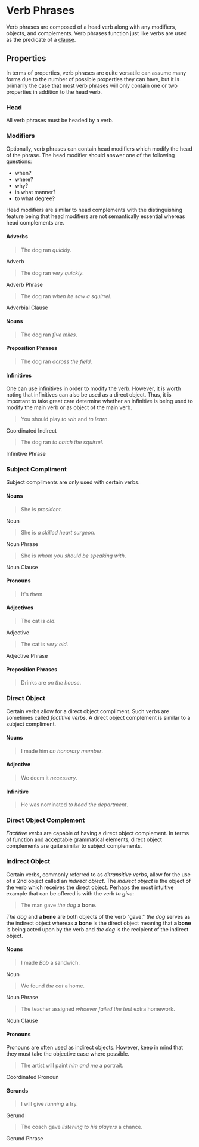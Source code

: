 # Verb Phrases
<!-- +elementInfo -->
<!-- !verbPhrase -->
Verb phrases are composed of a head verb along with any modifiers, objects, and complements. Verb phrases function just like verbs are used as the predicate of a [clause](clause).
<!-- !verbPhrase -->

## Properties
<!-- +propertySummary -->

In terms of properties, verb phrases are quite versatile can assume many forms due to the number of possible properties they can have, but it is primarily the case that most verb phrases will only contain one or two properties in addition to the head verb.

<!-- #head -->
### Head
All verb phrases must be headed by a verb.

<!-- #modifiers -->
### Modifiers
Optionally, verb phrases can contain head modifiers which modify the head of the phrase. The head modifier should answer one of the following questions:
- when?
- where?
- why?
- in what manner?
- to what degree?

Head modifiers are similar to head complements with the distinguishing feature being that head modifiers are not semantically essential whereas head complements are.

#### Adverbs
<!-- *verbPhrase.modifiers_adverb -->
> The dog ran *quickly*.
<!-- .caption -->
Adverb

<!-- *verbPhrase.modifiers_adverb-phrase -->
> The dog ran *very quickly*.
<!-- .caption -->
Adverb Phrase

<!-- *verbPhrase.modifiers_adverbial-clause -->
> The dog ran *when he saw a squirrel*.
<!-- .caption -->
Adverbial Clause

#### Nouns
<!-- *verbPhrase.modifiers_noun -->
> The dog ran *five miles*.

#### Preposition Phrases
<!-- *verbPhrase. -->
> The dog ran *across the field*.

#### Infinitives
One can use infinitives in order to modify the verb. However, it is worth noting that infinitives can also be used as a direct object. Thus, it is important to take great care determine whether an infinitive is being used to modify the main verb or as object of the main verb.

<!-- *verbPhrase.modifiers_coordinated-infinitive -->
> You should play *to win* and *to learn*.
<!-- .caption -->
Coordinated Indirect

<!-- *verbPhrase.modifiers_infinitive-phrase -->
> The dog ran *to catch the squirrel*.
<!-- .caption -->
Infinitive Phrase

<!-- #subjCompl -->
### Subject Compliment
Subject compliments are only used with certain verbs.

#### Nouns
> She is *president*.
<!-- .caption -->
Noun

> She is *a skilled heart surgeon*.
<!-- .caption -->
Noun Phrase

> She is *whom you should be speaking with*.
<!-- .caption -->
Noun Clause

#### Pronouns
> It's *them*.

#### Adjectives
> The cat is *old*.
<!-- .caption -->
Adjective

> The cat is *very old*.
<!-- .caption -->
Adjective Phrase

#### Preposition Phrases
> Drinks are *on the house*.

<!-- #dirObj -->
### Direct Object
Certain verbs allow for a direct object compliment. Such verbs are sometimes called *factitive verbs*. A direct object complement is similar to a subject compliment.

#### Nouns
> I made him *an honorary member*.

#### Adjective
> We deem it *necessary*.

#### Infinitive
> He was nominated *to head the department*.

<!-- #dirObjCompl -->
### Direct Object Complement
*Factitive verbs* are capable of having a direct object complement. In terms of function and acceptable grammatical elements, direct object complements are quite similar to subject complements.

<!-- #indObj -->
### Indirect Object
Certain verbs, commonly referred to as *ditransitive verbs*, allow for the use of a 2nd object called an *indirect object*. The *indirect object* is the object of the verb which receives the direct object. Perhaps the most intuitive example that can be offered is with the verb *to give*:
> The man gave *the dog* **a bone**.
<!-- .caption -->
*The dog* and **a bone** are both objects of the verb "gave." *the dog* serves as the indirect object whereas **a bone** is the direct object meaning that **a bone** is being acted upon by the verb and *the dog* is the recipient of the indirect object.

#### Nouns
> I made *Bob* a sandwich.
<!-- .caption -->
Noun

> We found *the cat* a home.
<!-- .caption -->
Noun Phrase

> The teacher assigned *whoever failed the test* extra homework.
<!-- .caption -->
Noun Clause

#### Pronouns
Pronouns are often used as indirect objects. However, keep in mind that they must take the objective case where possible.

> The artist will paint *him and me* a portrait.
<!-- .caption -->
Coordinated Pronoun

#### Gerunds
> I will give *running* a try.
<!-- .caption -->
Gerund

> The coach gave *listening to his players* a chance.
<!-- .caption -->
Gerund Phrase